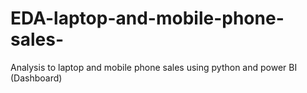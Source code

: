 # EDA-laptop-and-mobile-phone-sales-
Analysis to laptop and mobile phone sales  using python  and  power BI (Dashboard)
